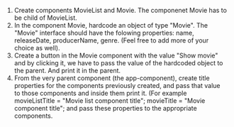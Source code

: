 1. Create components MovieList and Movie. The componenet Movie has to be child of MovieList.
2. In the component Movie, hardcode an object of type "Movie". The "Movie" interface should have the folowing properties: name, releaseDate, producerName,
genre. (Feel free to add more of your choice as well).
3. Create a button in the Movie component with the value "Show movie" and by clicking it, we have to pass the value of the hardcoded object to the parent.
And print it in the parent.
4. From the very parent component (the app-component), create title properties for the components previously created, and pass that value to those components and inside them
print it. (For example movieListTitle = "Movie list component title"; movieTitle = "Movie component title"; and pass these properties to the appropriate components.
